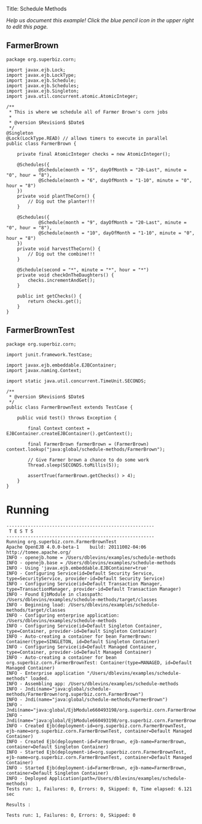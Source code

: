 Title: Schedule Methods

*Help us document this example! Click the blue pencil icon in the upper right to edit this page.*

## FarmerBrown

    package org.superbiz.corn;
    
    import javax.ejb.Lock;
    import javax.ejb.LockType;
    import javax.ejb.Schedule;
    import javax.ejb.Schedules;
    import javax.ejb.Singleton;
    import java.util.concurrent.atomic.AtomicInteger;
    
    /**
     * This is where we schedule all of Farmer Brown's corn jobs
     *
     * @version $Revision$ $Date$
     */
    @Singleton
    @Lock(LockType.READ) // allows timers to execute in parallel
    public class FarmerBrown {
    
        private final AtomicInteger checks = new AtomicInteger();
    
        @Schedules({
                @Schedule(month = "5", dayOfMonth = "20-Last", minute = "0", hour = "8"),
                @Schedule(month = "6", dayOfMonth = "1-10", minute = "0", hour = "8")
        })
        private void plantTheCorn() {
            // Dig out the planter!!!
        }
    
        @Schedules({
                @Schedule(month = "9", dayOfMonth = "20-Last", minute = "0", hour = "8"),
                @Schedule(month = "10", dayOfMonth = "1-10", minute = "0", hour = "8")
        })
        private void harvestTheCorn() {
            // Dig out the combine!!!
        }
    
        @Schedule(second = "*", minute = "*", hour = "*")
        private void checkOnTheDaughters() {
            checks.incrementAndGet();
        }
    
        public int getChecks() {
            return checks.get();
        }
    }

## FarmerBrownTest

    package org.superbiz.corn;
    
    import junit.framework.TestCase;
    
    import javax.ejb.embeddable.EJBContainer;
    import javax.naming.Context;
    
    import static java.util.concurrent.TimeUnit.SECONDS;
    
    /**
     * @version $Revision$ $Date$
     */
    public class FarmerBrownTest extends TestCase {
    
        public void test() throws Exception {
    
            final Context context = EJBContainer.createEJBContainer().getContext();
    
            final FarmerBrown farmerBrown = (FarmerBrown) context.lookup("java:global/schedule-methods/FarmerBrown");
    
            // Give Farmer brown a chance to do some work
            Thread.sleep(SECONDS.toMillis(5));
    
            assertTrue(farmerBrown.getChecks() > 4);
        }
    }

# Running

    
    -------------------------------------------------------
     T E S T S
    -------------------------------------------------------
    Running org.superbiz.corn.FarmerBrownTest
    Apache OpenEJB 4.0.0-beta-1    build: 20111002-04:06
    http://tomee.apache.org/
    INFO - openejb.home = /Users/dblevins/examples/schedule-methods
    INFO - openejb.base = /Users/dblevins/examples/schedule-methods
    INFO - Using 'javax.ejb.embeddable.EJBContainer=true'
    INFO - Configuring Service(id=Default Security Service, type=SecurityService, provider-id=Default Security Service)
    INFO - Configuring Service(id=Default Transaction Manager, type=TransactionManager, provider-id=Default Transaction Manager)
    INFO - Found EjbModule in classpath: /Users/dblevins/examples/schedule-methods/target/classes
    INFO - Beginning load: /Users/dblevins/examples/schedule-methods/target/classes
    INFO - Configuring enterprise application: /Users/dblevins/examples/schedule-methods
    INFO - Configuring Service(id=Default Singleton Container, type=Container, provider-id=Default Singleton Container)
    INFO - Auto-creating a container for bean FarmerBrown: Container(type=SINGLETON, id=Default Singleton Container)
    INFO - Configuring Service(id=Default Managed Container, type=Container, provider-id=Default Managed Container)
    INFO - Auto-creating a container for bean org.superbiz.corn.FarmerBrownTest: Container(type=MANAGED, id=Default Managed Container)
    INFO - Enterprise application "/Users/dblevins/examples/schedule-methods" loaded.
    INFO - Assembling app: /Users/dblevins/examples/schedule-methods
    INFO - Jndi(name="java:global/schedule-methods/FarmerBrown!org.superbiz.corn.FarmerBrown")
    INFO - Jndi(name="java:global/schedule-methods/FarmerBrown")
    INFO - Jndi(name="java:global/EjbModule660493198/org.superbiz.corn.FarmerBrownTest!org.superbiz.corn.FarmerBrownTest")
    INFO - Jndi(name="java:global/EjbModule660493198/org.superbiz.corn.FarmerBrownTest")
    INFO - Created Ejb(deployment-id=org.superbiz.corn.FarmerBrownTest, ejb-name=org.superbiz.corn.FarmerBrownTest, container=Default Managed Container)
    INFO - Created Ejb(deployment-id=FarmerBrown, ejb-name=FarmerBrown, container=Default Singleton Container)
    INFO - Started Ejb(deployment-id=org.superbiz.corn.FarmerBrownTest, ejb-name=org.superbiz.corn.FarmerBrownTest, container=Default Managed Container)
    INFO - Started Ejb(deployment-id=FarmerBrown, ejb-name=FarmerBrown, container=Default Singleton Container)
    INFO - Deployed Application(path=/Users/dblevins/examples/schedule-methods)
    Tests run: 1, Failures: 0, Errors: 0, Skipped: 0, Time elapsed: 6.121 sec
    
    Results :
    
    Tests run: 1, Failures: 0, Errors: 0, Skipped: 0
    
